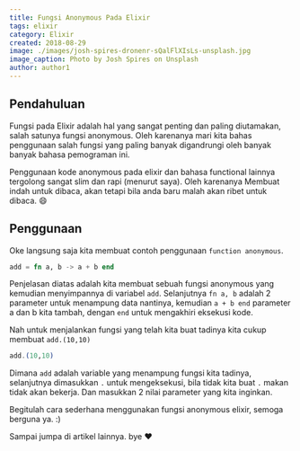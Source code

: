 ```yaml
---
title: Fungsi Anonymous Pada Elixir
tags: elixir
category: Elixir
created: 2018-08-29
image: ./images/josh-spires-dronenr-sQalFlXIsLs-unsplash.jpg
image_caption: Photo by Josh Spires on Unsplash
author: author1
---
```


## Pendahuluan

Fungsi pada Elixir adalah hal yang sangat penting dan paling diutamakan, salah satunya fungsi anonymous. Oleh karenanya mari kita bahas penggunaan salah fungsi yang paling banyak digandrungi oleh banyak banyak bahasa pemograman ini.

Penggunaan kode anonymous pada elixir dan bahasa functional lainnya tergolong sangat slim dan rapi (menurut saya). Oleh karenanya Membuat indah untuk dibaca, akan tetapi bila anda baru malah akan ribet untuk dibaca.  😄

## Penggunaan
Oke langsung saja kita membuat contoh penggunaan `function anonymous`.

``` elixir
add = fn a, b -> a + b end
```

Penjelasan diatas adalah kita membuat sebuah fungsi anonymous yang kemudian menyimpannya di variabel `add`.
Selanjutnya `fn a, b` adalah 2 parameter untuk menampung data nantinya, kemudian `a + b end` parameter a dan b kita tambah, dengan `end` untuk mengakhiri eksekusi kode.

Nah untuk menjalankan fungsi yang telah kita buat tadinya kita cukup membuat `add.(10,10)`

``` elixir
add.(10,10)
```

Dimana `add` adalah variable yang menampung fungsi kita tadinya, selanjutnya dimasukkan `.` untuk mengeksekusi, bila tidak kita buat `.` makan tidak akan bekerja. Dan masukkan 2 nilai parameter yang kita inginkan. 

Begitulah cara sederhana menggunakan fungsi anonymous elixir, semoga berguna ya. :)

Sampai jumpa di artikel lainnya. bye ❤️
